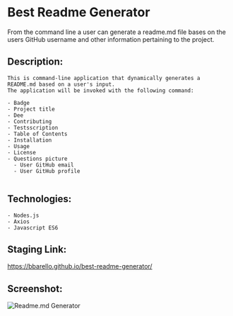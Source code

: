 # Best Readme Generator

From the command line a user can generate a readme.md file bases on the users GitHub username and other 
information pertaining to the project.

## Description:

```
This is command-line application that dynamically generates a README.md based on a user's input. 
The application will be invoked with the following command:

- Badge
- Project title
- Dee
- Contributing
- Testsscription
- Table of Contents
- Installation
- Usage
- License
- Questions picture
  - User GitHub email
  - User GitHub profile


```

## Technologies:

```
- Nodes.js
- Axios
- Javascript ES6

```
##  Staging Link:
https://bbarello.github.io/best-readme-generator/


## Screenshot:

![Readme.md Generator](.gif)
